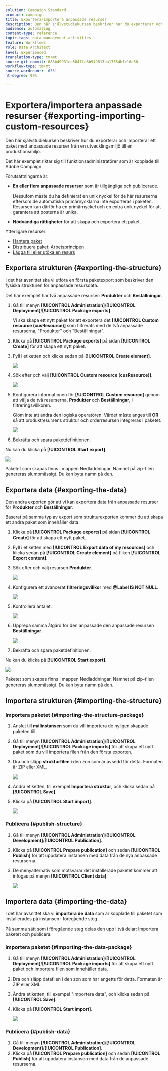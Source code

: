 ```yaml
---
solution: Campaign Standard
product: campaign
title: Exportera/importera anpassade resurser
description: Den här självstudiekursen beskriver hur du exporterar och importerar ett paket med anpassade resurser.
audience: automating
content-type: reference
topic-tags: data-management-activities
feature: Workflows
role: Data Architect
level: Experienced
translation-type: tm+mt
source-git-commit: 088b49931ee5047fa6b949813ba17654b1e10d60
workflow-type: tm+mt
source-wordcount: '633'
ht-degree: 99%

---
```



# Exportera/importera anpassade resurser {#exporting-importing-custom-resources}

Den här självstudiekursen beskriver hur du exporterar och importerar ett paket med anpassade resurser från en utvecklingsmiljö till en produktionsmiljö.

Det här exemplet riktar sig till funktionsadministratörer som är kopplade till Adobe Campaign.

Förutsättningarna är:

* **En eller flera anpassade resurser** som är tillgängliga och publicerade.

   Dessutom måste du ha definierat en unik nyckel för de här resurserna eftersom de automatiska primärnycklarna inte exporteras i paketen. Resursen kan därför ha en primärnyckel och en extra unik nyckel för att garantera att posterna är unika.
* **Nödvändiga rättigheter** för att skapa och exportera ett paket.

Ytterligare resurser:

* [Hantera paket](../../automating/using/managing-packages.md)
* [Distribuera paket: Arbetsprincipen](../../developing/using/data-model-concepts.md)
* [Lägga till eller utöka en resurs](../../developing/using/key-steps-to-add-a-resource.md)

## Exportera strukturen {#exporting-the-structure}

I det här avsnittet ska vi utföra en första paketexport som beskriver den fysiska strukturen för anpassade resursdata.

Det här exemplet har två anpassade resurser: **Produkter** och **Beställningar**.

1. Gå till menyn **[!UICONTROL Administration]**/**[!UICONTROL Deployment]**/**[!UICONTROL Package exports]**.

   Vi ska skapa ett nytt paket för att exportera det **[!UICONTROL Custom resource (cusResource)]** som filtrerats med de två anpassade resurserna, &quot;Produkter&quot; och &quot;Beställningar&quot;.

1. Klicka på **[!UICONTROL Package exports]** på sidan **[!UICONTROL Create]** för att skapa ett nytt paket.
1. Fyll i etiketten och klicka sedan på **[!UICONTROL Create element]**.

   ![](assets/cusresources_export1.png)

1. Sök efter och välj **[!UICONTROL Custom resource (cusResource)]**.

   ![](assets/cusresources_export2.png)

1. Konfigurera informationen för **[!UICONTROL Custom resource]** genom att välja de två resurserna, **Produkter** och **Beställningar**, i filtreringsvillkoren.

   Glöm inte att ändra den logiska operatören. Värdet måste anges till **OR** så att produktresursens struktur och orderresursen integreras i paketet.

   ![](assets/cusresources_export3.png)

1. Bekräfta och spara paketdefinitionen.

Nu kan du klicka på **[!UICONTROL Start export]**.

![](assets/cusresources_export4.png)

Paketet som skapas finns i mappen Nedladdningar. Namnet på zip-filen genereras slumpmässigt. Du kan byta namn på den.

## Exportera data {#exporting-the-data}

Den andra exporten gör att vi kan exportera data från anpassade resurser för **Produkter** och **Beställningar**.

Baserat på samma typ av export som strukturexporten kommer du att skapa ett andra paket som innehåller data.

1. Klicka på **[!UICONTROL Package exports]** på sidan **[!UICONTROL Create]** för att skapa ett nytt paket.
1. Fyll i etiketten med **[!UICONTROL Export data of my resources]** och klicka sedan på **[!UICONTROL Create element]** på fliken **[!UICONTROL Export content]**.
1. Sök efter och välj resursen **Produkter**.

   ![](assets/cusresources_exportdata1.png)

1. Konfigurera ett avancerat **filtreringsvillkor** med **@Label IS NOT NULL**.

   ![](assets/cusresources_exportdata2.png)

1. Kontrollera antalet.

   ![](assets/cusresources_exportdata3.png)

1. Upprepa samma åtgärd för den anpassade den anpassade resursen **Beställningar**.

   ![](assets/cusresources_exportdata4.png)

1. Bekräfta och spara paketdefinitionen.

Nu kan du klicka på **[!UICONTROL Start export]**.

![](assets/cusresources_exportdata5.png)

Paketet som skapas finns i mappen Nedladdningar. Namnet på zip-filen genereras slumpmässigt. Du kan byta namn på den.

## Importera strukturen {#importing-the-structure}

### Importera paketet {#importing-the-structure-package}

1. Anslut till **målinstansen** som du vill importera de nyligen skapade paketen till.
1. Gå till menyn **[!UICONTROL Administration]**/**[!UICONTROL Deployment]**/**[!UICONTROL Package imports]** för att skapa ett nytt paket som du vill importera filen från den första exporten.
1. Dra och släpp **strukturfilen** i den zon som är avsedd för detta. Formaten är ZIP eller XML.

   ![](assets/cusresources_import2.png)

1. Ändra etiketten, till exempel **Importera struktur**, och klicka sedan på **[!UICONTROL Save]**.
1. Klicka på **[!UICONTROL Start import]**.

   ![](assets/cusresources_import3.png)

### Publicera {#publish-structure}

1. Gå till menyn **[!UICONTROL Administration]**/**[!UICONTROL Development]**/**[!UICONTROL Publication]**.
1. Klicka på **[!UICONTROL Prepare publication]** och sedan **[!UICONTROL Publish]** för att uppdatera instansen med data från de nya anpassade resurserna.
1. De menyalternativ som motsvarar det installerade paketet kommer att infogas på menyn **[!UICONTROL Client data]**.

   ![](assets/cusresources_import1.png)

## Importera data {#importing-the-data}

I det här avsnittet ska vi **importera de data** som är kopplade till paketet som installerades på instansen i föregående steg.

På samma sätt som i föregående steg delas den upp i två delar: Importera paketet och publicera.

### Importera paketet {#importing-the-data-package}

1. Gå till menyn **[!UICONTROL Administration]**/**[!UICONTROL Deployment]**/**[!UICONTROL Package imports]** för att skapa ett nytt paket och importera filen som innehåller data.
1. Dra och släpp datafilen i den zon som har angetts för detta. Formaten är ZIP eller XML.
1. Ändra etiketten, till exempel &quot;Importera data&quot;, och klicka sedan på **[!UICONTROL Save]**.
1. Klicka på **[!UICONTROL Start import]**.

   ![](assets/cusresources_importdata.png)

### Publicera {#publish-data}

1. Gå till menyn **[!UICONTROL Administration]**/**[!UICONTROL Development]**/**[!UICONTROL Publication]**.
1. Klicka på **[!UICONTROL Prepare publication]** och sedan **[!UICONTROL Publish]** för att uppdatera instansen med data från de anpassade resurserna.
